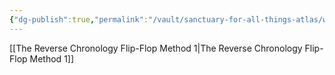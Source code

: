 ```yaml
---
{"dg-publish":true,"permalink":"/vault/sanctuary-for-all-things-atlas/workflows/the-reverse-chronology-flip-flop-method/","title":"Recursive Cognition","tags":["cognition","recursion","theory"]}
---
```



[[The Reverse Chronology Flip-Flop Method 1\|The Reverse Chronology Flip-Flop Method 1]]
